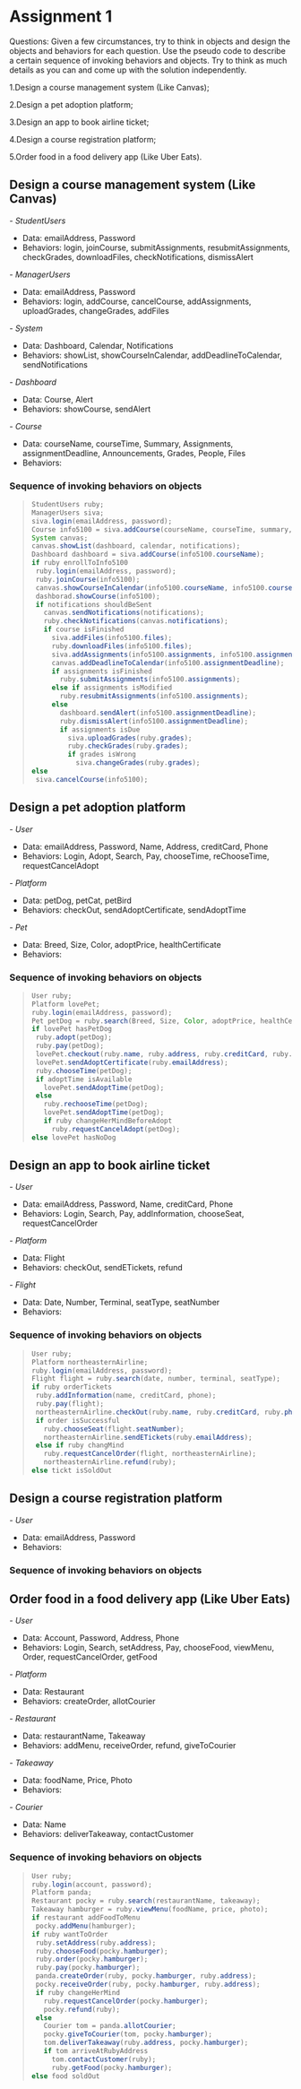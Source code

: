 # Assignment 1

Questions:
Given a few circumstances, try to think in objects and design the objects and behaviors for each question. Use the pseudo code to describe a certain sequence of invoking behaviors and objects. Try to think as much details as you can and come up with the solution independently.

1.Design a course management system (Like Canvas);

2.Design a pet adoption platform;

3.Design an app to book airline ticket;

4.Design a course registration platform;

5.Order food in a food delivery app (Like Uber Eats).

## Design a course management system (Like Canvas)

*- StudentUsers*

* Data: emailAddress, Password
* Behaviors: login, joinCourse, submitAssignments, resubmitAssignments, checkGrades, downloadFiles, checkNotifications, dismissAlert

*- ManagerUsers*

* Data: emailAddress, Password
* Behaviors: login, addCourse, cancelCourse, addAssignments, uploadGrades, changeGrades, addFiles

*- System*

* Data: Dashboard, Calendar, Notifications
* Behaviors: showList, showCourseInCalendar, addDeadlineToCalendar, sendNotifications

*- Dashboard*

* Data: Course, Alert
* Behaviors: showCourse, sendAlert

*- Course*

* Data: courseName, courseTime, Summary, Assignments, assignmentDeadline, Announcements, Grades, People, Files
* Behaviors: 

### Sequence of invoking behaviors on objects

>```java
>StudentUsers ruby;
>ManagerUsers siva;
>siva.login(emailAddress, password);
>Course info5100 = siva.addCourse(courseName, courseTime, summary, assignments, announcements, grades, people, files);
>System canvas;
>canvas.showList(dashboard, calendar, notifications);
>Dashboard dashboard = siva.addCourse(info5100.courseName);
>if ruby enrollToInfo5100
>  ruby.login(emailAddress, password);
>  ruby.joinCourse(info5100);
>  canvas.showCourseInCalendar(info5100.courseName, info5100.courseTime);
>  dashborad.showCourse(info5100);
>  if notifications shouldBeSent
>    canvas.sendNotifications(notifications);
>    ruby.checkNotifications(canvas.notifications);
>    if course isFinished
>      siva.addFiles(info5100.files);
>      ruby.downloadFiles(info5100.files);
>      siva.addAssignments(info5100.assignments, info5100.assignmentDeadline);
>      canvas.addDeadlineToCalendar(info5100.assignmentDeadline);
>      if assignments isFinished 
>        ruby.submitAssignments(info5100.assignments);
>      else if assignments isModified
>        ruby.resubmitAssignments(info5100.assignments);
>      else
>        dashboard.sendAlert(info5100.assignmentDeadline);
>        ruby.dismissAlert(info5100.assignmentDeadline);
>        if assignments isDue
>          siva.uploadGrades(ruby.grades);
>          ruby.checkGrades(ruby.grades);
>          if grades isWrong
>            siva.changeGrades(ruby.grades);
>else
>  siva.cancelCourse(info5100);  
>```

## Design a pet adoption platform

*- User*

* Data: emailAddress, Password, Name, Address, creditCard, Phone
* Behaviors: Login, Adopt, Search, Pay, chooseTime, reChooseTime, requestCancelAdopt

*- Platform*

* Data: petDog, petCat, petBird
* Behaviors: checkOut, sendAdoptCertificate, sendAdoptTime

*- Pet*

* Data: Breed, Size, Color, adoptPrice, healthCertificate
* Behaviors:

### Sequence of invoking behaviors on objects

>```java
>User ruby;
>Platform lovePet;
>ruby.login(emailAddress, password);
>Pet petDog = ruby.search(Breed, Size, Color, adoptPrice, healthCertificate);
>if lovePet hasPetDog
>  ruby.adopt(petDog);
>  ruby.pay(petDog);
>  lovePet.checkout(ruby.name, ruby.address, ruby.creditCard, ruby.phone);
>  lovePet.sendAdoptCertificate(ruby.emailAddress);
>  ruby.chooseTime(petDog);
>  if adoptTime isAvailable
>    lovePet.sendAdoptTime(petDog);
>  else
>    ruby.rechooseTime(petDog);
>    lovePet.sendAdoptTime(petDog);
>    if ruby changeHerMindBeforeAdopt
>      ruby.requestCancelAdopt(petDog);
>else lovePet hasNoDog
>```

## Design an app to book airline ticket

*- User*

* Data: emailAddress, Password, Name, creditCard, Phone
* Behaviors: Login, Search, Pay, addInformation, chooseSeat, requestCancelOrder

*- Platform*

* Data: Flight
* Behaviors: checkOut, sendETickets, refund

*- Flight*

* Data: Date, Number, Terminal, seatType, seatNumber
* Behaviors:

### Sequence of invoking behaviors on objects

>```java
>User ruby;
>Platform northeasternAirline;
>ruby.login(emailAddress, password);
>Flight flight = ruby.search(date, number, terminal, seatType);
>if ruby orderTickets
>  ruby.addInformation(name, creditCard, phone);
>  ruby.pay(flight);
>  northeasternAirline.checkOut(ruby.name, ruby.creditCard, ruby.phone);
>  if order isSuccessful
>    ruby.chooseSeat(flight.seatNumber);
>    northeasternAirline.sendETickets(ruby.emailAddress);
>  else if ruby changMind
>    ruby.requestCancelOrder(flight, northeasternAirline);
>    northeasternAirline.refund(ruby);
>else tickt isSoldOut
>```

## Design a course registration platform

*- User*

* Data: emailAddress, Password
* Behaviors:

### Sequence of invoking behaviors on objects

## Order food in a food delivery app (Like Uber Eats)

*- User*

* Data: Account, Password, Address, Phone
* Behaviors: Login, Search, setAddress, Pay, chooseFood, viewMenu, Order, requestCancelOrder, getFood

*- Platform*

* Data: Restaurant
* Behaviors: createOrder, allotCourier

*- Restaurant*

* Data: restaurantName, Takeaway
* Behaviors: addMenu, receiveOrder, refund, giveToCourier

*- Takeaway*

* Data: foodName, Price, Photo
* Behaviors:

*- Courier*

* Data: Name
* Behaviors: deliverTakeaway, contactCustomer

### Sequence of invoking behaviors on objects

>```java
>User ruby;
>ruby.login(account, password);
>Platform panda;
>Restaurant pocky = ruby.search(restaurantName, takeaway);
>Takeaway hamburger = ruby.viewMenu(foodName, price, photo);
>if restaurant addFoodToMenu
>  pocky.addMenu(hamburger);
>if ruby wantToOrder
>  ruby.setAddress(ruby.address);
>  ruby.chooseFood(pocky.hamburger);
>  ruby.order(pocky.hamburger);
>  ruby.pay(pocky.hamburger);
>  panda.createOrder(ruby, pocky.hamburger, ruby.address);
>  pocky.receiveOrder(ruby, pocky.hamburger, ruby.address);
>  if ruby changeHerMind
>    ruby.requestCancelOrder(pocky.hamburger);
>    pocky.refund(ruby);
>  else
>    Courier tom = panda.allotCourier;
>    pocky.giveToCourier(tom, pocky.hamburger);
>    tom.deliverTakeaway(ruby.address, pocky.hamburger);
>    if tom arriveAtRubyAddress
>      tom.contactCustomer(ruby);
>      ruby.getFood(pocky.hamburger);
>else food soldOut
